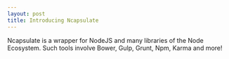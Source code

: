 ```yaml
---
layout: post
title: Introducing Ncapsulate
---
```


Ncapsulate is a wrapper for NodeJS and many libraries of the Node Ecosystem.  Such tools involve Bower, Gulp, Grunt, Npm, Karma and more!

